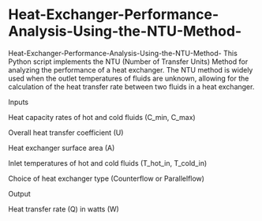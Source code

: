 # Heat-Exchanger-Performance-Analysis-Using-the-NTU-Method-
Heat-Exchanger-Performance-Analysis-Using-the-NTU-Method-
This Python script implements the NTU (Number of Transfer Units) Method for analyzing the performance of a heat exchanger. The NTU method is widely used when the outlet temperatures of fluids are unknown, allowing for the calculation of the heat transfer rate between two fluids in a heat exchanger.

Inputs

Heat capacity rates of hot and cold fluids (C_min, C_max)

Overall heat transfer coefficient (U)

Heat exchanger surface area (A)

Inlet temperatures of hot and cold fluids (T_hot_in, T_cold_in)

Choice of heat exchanger type (Counterflow or Parallelflow)

Output

Heat transfer rate (Q) in watts (W)
